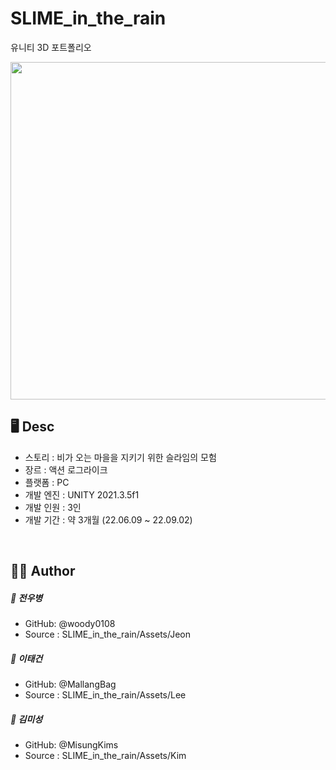 # SLIME_in_the_rain
유니티 3D 포트폴리오

<img src="https://user-images.githubusercontent.com/90057774/188316548-fbaf6dfa-0d19-4273-9501-dda505d955af.png"  width="960" height="540">

## 🖥 Desc
* 스토리 : 비가 오는 마을을 지키기 위한 슬라임의 모험
* 장르 : 액션 로그라이크
* 플랫폼 : PC
* 개발 엔진 : UNITY 2021.3.5f1
* 개발 인원 : 3인
* 개발 기간 : 약 3개월 (22.06.09 ~ 22.09.02)

<br>
  
## 👨‍💻 Author
##### 👤 전우병
* GitHub: @woody0108
* Source : SLIME_in_the_rain/Assets/Jeon

##### 👤 이태건
* GitHub: @MallangBag
* Source : SLIME_in_the_rain/Assets/Lee

##### 👤 김미성
* GitHub: @MisungKims
* Source : SLIME_in_the_rain/Assets/Kim

